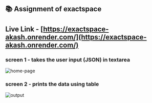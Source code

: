 ## 📚 Assignment of exactspace

## Live Link -  [https://exactspace-akash.onrender.com/](https://exactspace-akash.onrender.com/)

### screen 1 - takes the user input (JSON) in textarea 
![home-page](https://github.com/akashpadampalle/exactspace/assets/45806342/2e639828-c584-4f1e-a919-420fd6425f80)


### screen 2 - prints the data using table 
![output](https://github.com/akashpadampalle/exactspace/assets/45806342/91ca62a1-79af-4362-8177-7ab78ba29ef7)


